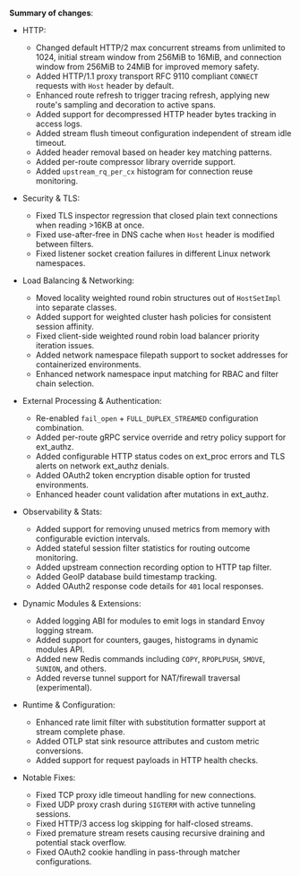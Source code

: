 **Summary of changes**:

* HTTP:
  - Changed default HTTP/2 max concurrent streams from unlimited to 1024, initial stream window from 256MiB to 16MiB, and connection window from 256MiB to 24MiB for improved memory safety.
  - Added HTTP/1.1 proxy transport RFC 9110 compliant ``CONNECT`` requests with ``Host`` header by default.
  - Enhanced route refresh to trigger tracing refresh, applying new route's sampling and decoration to active spans.
  - Added support for decompressed HTTP header bytes tracking in access logs.
  - Added stream flush timeout configuration independent of stream idle timeout.
  - Added header removal based on header key matching patterns.
  - Added per-route compressor library override support.
  - Added ``upstream_rq_per_cx`` histogram for connection reuse monitoring.

* Security & TLS:
  - Fixed TLS inspector regression that closed plain text connections when reading >16KB at once.
  - Fixed use-after-free in DNS cache when ``Host`` header is modified between filters.
  - Fixed listener socket creation failures in different Linux network namespaces.

* Load Balancing & Networking:
  - Moved locality weighted round robin structures out of ``HostSetImpl`` into separate classes.
  - Added support for weighted cluster hash policies for consistent session affinity.
  - Fixed client-side weighted round robin load balancer priority iteration issues.
  - Added network namespace filepath support to socket addresses for containerized environments.
  - Enhanced network namespace input matching for RBAC and filter chain selection.

* External Processing & Authentication:
  - Re-enabled ``fail_open`` + ``FULL_DUPLEX_STREAMED`` configuration combination.
  - Added per-route gRPC service override and retry policy support for ext_authz.
  - Added configurable HTTP status codes on ext_proc errors and TLS alerts on network ext_authz denials.
  - Added OAuth2 token encryption disable option for trusted environments.
  - Enhanced header count validation after mutations in ext_authz.

* Observability & Stats:
  - Added support for removing unused metrics from memory with configurable eviction intervals.
  - Added stateful session filter statistics for routing outcome monitoring.
  - Added upstream connection recording option to HTTP tap filter.
  - Added GeoIP database build timestamp tracking.
  - Added OAuth2 response code details for ``401`` local responses.

* Dynamic Modules & Extensions:
  - Added logging ABI for modules to emit logs in standard Envoy logging stream.
  - Added support for counters, gauges, histograms in dynamic modules API.
  - Added new Redis commands including ``COPY``, ``RPOPLPUSH``, ``SMOVE``, ``SUNION``, and others.
  - Added reverse tunnel support for NAT/firewall traversal (experimental).

* Runtime & Configuration:
  - Enhanced rate limit filter with substitution formatter support at stream complete phase.
  - Added OTLP stat sink resource attributes and custom metric conversions.
  - Added support for request payloads in HTTP health checks.

* Notable Fixes:
  - Fixed TCP proxy idle timeout handling for new connections.
  - Fixed UDP proxy crash during ``SIGTERM`` with active tunneling sessions.
  - Fixed HTTP/3 access log skipping for half-closed streams.
  - Fixed premature stream resets causing recursive draining and potential stack overflow.
  - Fixed OAuth2 cookie handling in pass-through matcher configurations.
